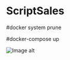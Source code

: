 # ScriptSales

#docker system prune

#docker-compose up

![Image alt]([http://url/to/img.png](https://github.com/GrishaRybolovel/ScriptSales/blob/main/screen.png)https://github.com/GrishaRybolovel/ScriptSales/blob/main/screen.png)
